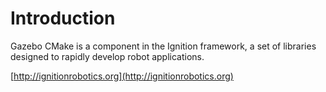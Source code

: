 # Introduction

Gazebo CMake is a component in the Ignition framework, a set
of libraries designed to rapidly develop robot applications.

[http://ignitionrobotics.org](http://ignitionrobotics.org)
